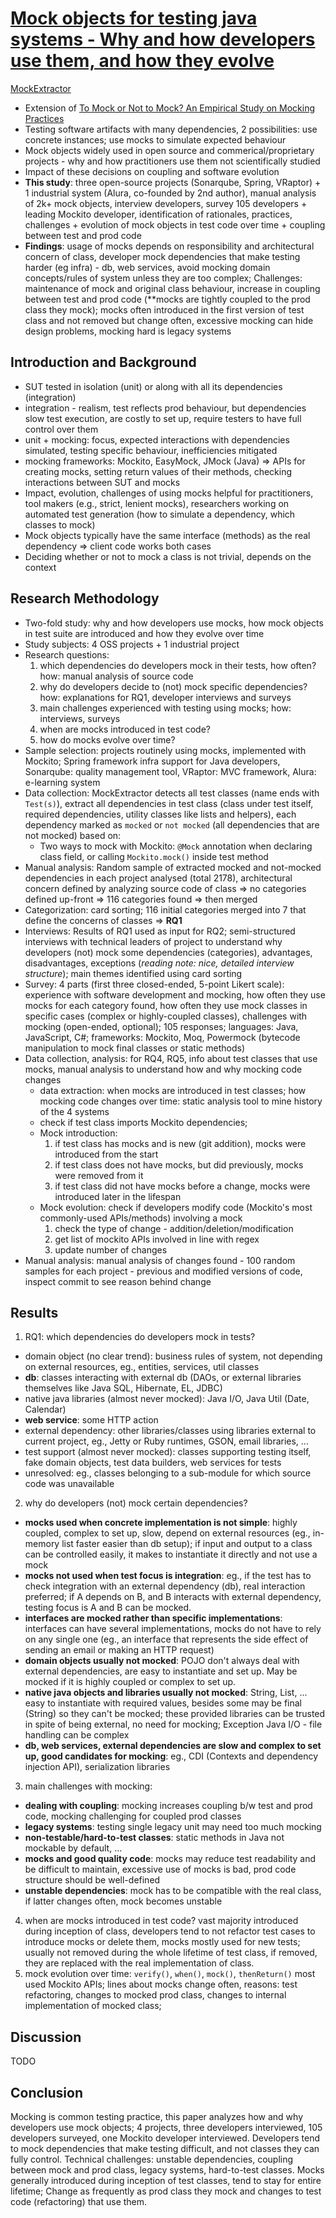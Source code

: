 # [Mock objects for testing java systems - Why and how developers use them, and how they evolve](https://link.springer.com/article/10.1007%2Fs10664-018-9663-0#Sec21)

[MockExtractor](https://github.com/ishepard/MockExtractor)

- Extension of [To Mock or Not to Mock? An Empirical Study on Mocking Practices](https://ieeexplore.ieee.org/abstract/document/7962389)
- Testing software artifacts with many dependencies, 2 possibilities: use concrete instances; use mocks to simulate expected behaviour
- Mock objects widely used in open source and commerical/proprietary projects - why and how practitioners use them not scientifically studied
- Impact of these decisions on coupling and software evolution
- **This study**: three open-source projects (Sonarqube, Spring, VRaptor) + 1 industrial system (Alura, co-founded by 2nd author), manual analysis of 2k+ mock objects, interview developers, survey 105 developers + leading Mockito developer, identification of rationales, practices, challenges + evolution of mock objects in test code over time + coupling between test and prod code
- **Findings**: usage of mocks depends on responsibility and architectural concern of class, developer mock dependencies that make testing harder (eg infra) - db, web services, avoid mocking domain concepts/rules of system unless they are too complex; Challenges: maintenance of mock and original class behaviour, increase in coupling between test and prod code (**mocks are tightly coupled to the prod class they mock); mocks often introduced in the first version of test class and not removed but change often, excessive mocking can hide design problems, mocking hard is legacy systems

## Introduction and Background
- SUT tested in isolation (unit) or along with all its dependencies (integration)
- integration - realism, test reflects prod behaviour, but dependencies slow test execution, are costly to set up, require testers to have full control over them
- unit + mocking: focus, expected interactions with dependencies simulated, testing specific behaviour, inefficiencies mitigated
- mocking frameworks: Mockito, EasyMock, JMock (Java) => APIs for creating mocks, setting return values of their methods, checking interactions between SUT and mocks
- Impact, evolution, challenges of using mocks helpful for practitioners, tool makers (e.g., strict, lenient mocks), researchers working on automated test generation (how to simulate a dependency, which classes to mock)
- Mock objects typically have the same interface (methods) as the real dependency => client code works both cases
- Deciding whether or not to mock a class is not trivial, depends on the context

## Research Methodology
- Two-fold study: why and how developers use mocks, how mock objects in test suite are introduced and how they evolve over time
- Study subjects: 4 OSS projects + 1 industrial project
- Research questions:
  1. which dependencies do developers mock in their tests, how often? how: manual analysis of source code
  2. why do developers decide to (not) mock specific dependencies? how: explanations for RQ1, developer interviews and surveys
  3. main challenges experienced with testing using mocks; how: interviews, surveys
  4. when are mocks introduced in test code?
  5. how do mocks evolve over time?
- Sample selection: projects routinely using mocks, implemented with Mockito; Spring framework infra support for Java developers, Sonarqube: quality management tool, VRaptor: MVC framework, Alura: e-learning system
- Data collection: MockExtractor detects all test classes (name ends with `Test(s)`), extract all dependencies in test class (class under test itself, required dependencies, utility classes like lists and helpers), each dependency marked as `mocked` or `not mocked` (all dependencies that are not mocked) based on:
  - Two ways to mock with Mockito: `@Mock` annotation when declaring class field, or calling `Mockito.mock()` inside test method
- Manual analysis: Random sample of extracted mocked and not-mocked dependencies in each project analysed (total 2178), architectural concern defined by analyzing source code of class => no categories defined up-front => 116 categories found => then merged
- Categorization: card sorting; 116 initial categories merged into 7 that define the concerns of classes => **RQ1**
- Interviews: Results of RQ1 used as input for RQ2; semi-structured interviews with technical leaders of project to understand why developers (not) mock some dependencies (categories), advantages, disadvantages, exceptions (_reading note: nice, detailed interview structure_); main themes identified using card sorting
- Survey: 4 parts (first three closed-ended, 5-point Likert scale): experience with software development and mocking, how often they use mocks for each category found, how often they use mock classes in specific cases (complex or highly-coupled classes), challenges with mocking (open-ended, optional); 105 responses; languages: Java, JavaScript, C#; frameworks: Mockito, Moq, Powermock (bytecode manipulation to mock final classes or static methods)
- Data collection, analysis: for RQ4, RQ5, info about test classes that use mocks, manual analysis to understand how and why mocking code changes
  - data extraction: when mocks are introduced in test classes; how mocking code changes over time: static analysis tool to mine history of the 4 systems
  - check if test class imports Mockito dependencies;
  - Mock introduction:
    1. if test class has mocks and is new (git addition), mocks were introduced from the start
    2. if test class does not have mocks, but did previously, mocks were removed from it
    3. if test class did not have mocks before a change, mocks were introduced later in the lifespan
  - Mock evolution: check if developers modify code (Mockito's most commonly-used APIs/methods) involving a mock
    1. check the type of change - addition/deletion/modification
    2. get list of mockito APIs involved in line with regex
    3. update number of changes
- Manual analysis: manual analysis of changes found - 100 random samples for each project - previous and modified versions of code, inspect commit to see reason behind change

## Results
1. RQ1: which dependencies do developers mock in tests? 
  - domain object (no clear trend): business rules of system, not depending on external resources, eg., entities, services, util classes
  - **db**: classes interacting with external db (DAOs, or external libraries themselves like Java SQL, Hibernate, EL, JDBC)
  - native java libraries (almost never mocked): Java I/O, Java Util (Date, Calendar)
  - **web service**: some HTTP action
  - external dependency: other libraries/classes using libraries external to current project, eg., Jetty or Ruby runtimes, GSON, email libraries, ...
  - test support (almost never mocked): classes supporting testing itself, fake domain objects, test data builders, web services for tests
  - unresolved: eg., classes belonging to a sub-module for which source code was unavailable
2. why do developers (not) mock certain dependencies?
  - **mocks used when concrete implementation is not simple**: highly coupled, complex to set up, slow, depend on external resources (eg., in-memory list faster easier than db setup); if input and output to a class can be controlled easily, it makes to instantiate it directly and not use a mock
  - **mocks not used when test focus is integration**: eg., if the test has to check integration with an external dependency (db), real interaction preferred; if A depends on B, and B interacts with external dependency, testing focus is A and B can be mocked.
  - **interfaces are mocked rather than specific implementations**: interfaces can have several implementations, mocks do not have to rely on any single one (eg., an interface that represents the side effect of sending an email or making an HTTP request)
  - **domain objects usually not mocked**: POJO don't always deal with external dependencies, are easy to instantiate and set up. May be mocked if it is highly coupled or complex to set up.
  - **native java objects and libraries usually not mocked**: String, List, ... easy to instantiate with required values, besides some may be final (String) so they can't be mocked; these provided libraries can be trusted in spite of being external, no need for mocking; Exception Java I/O - file handling can be complex
  - **db, web services, external dependencies are slow and complex to set up, good candidates for mocking**: eg., CDI (Contexts and dependency injection API), serialization libraries
3. main challenges with mocking: 
  - **dealing with coupling**: mocking increases coupling b/w test and prod code, mocking challenging for coupled prod classes
  - **legacy systems**: testing single legacy unit may need too much mocking
  - **non-testable/hard-to-test classes**: static methods in Java not mockable by default, ...
  - **mocks and good quality code**: mocks may reduce test readability and be difficult to maintain, excessive use of mocks is bad, prod code structure should be well-defined
  - **unstable dependencies**: mock has to be compatible with the real class, if latter changes often, mock becomes unstable
4. when are mocks introduced in test code? vast majority introduced during inception of class, developers tend to not refactor test cases to introduce mocks or delete them, mocks mostly used for new tests; usually not removed during the whole lifetime of test class, if removed, they are replaced with the real implementation of class.
5. mock evolution over time: `verify()`, `when()`, `mock()`, `thenReturn()` most used Mockito APIs; lines about mocks change often, reasons: test refactoring, changes to mocked prod class, changes to internal implementation of mocked class;

## Discussion
TODO

## Conclusion
Mocking is common testing practice, this paper analyzes how and why developers use mock objects; 4 projects, three developers interviewed, 105 developers surveyed, one Mockito developer interviewed. Developers tend to mock dependencies that make testing difficult, and not classes they can fully control. Technical challenges: unstable dependencies, coupling between mock and prod class, legacy systems, hard-to-test classes. Mocks generally introduced during inception of test classes, tend to stay for entire lifetime; Change as frequently as prod class they mock and changes to test code (refactoring) that use them.

